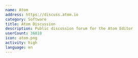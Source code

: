 ```yaml
---
name: Atom
address: https://discuss.atom.io
category: Software
title: Atom Discussion
description: Public discussion forum for the Atom Editor
userCount: 36818
icon: atom.png
activity: high
language: en
---
```

